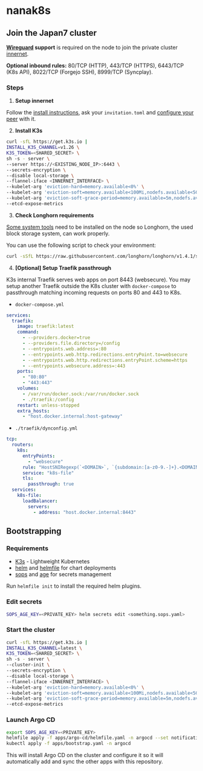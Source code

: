 # nanak8s

## Join the Japan7 cluster

**[Wireguard](https://www.wireguard.com/install/) support** is required on the node to join the private cluster [innernet](https://github.com/tonarino/innernet).

**Optional inbound rules:** 80/TCP (HTTP), 443/TCP (HTTPS), 6443/TCP (K8s API), 8022/TCP (Forgejo SSH), 8999/TCP (Syncplay).

### Steps

1. **Setup innernet**

Follow the [install instructions](https://github.com/tonarino/innernet#installation), ask your `invitation.toml` and [configure your peer](https://github.com/tonarino/innernet#peer-initialization) with it.

2. **Install K3s**

```sh
curl -sfL https://get.k3s.io |
INSTALL_K3S_CHANNEL=v1.26 \
K3S_TOKEN=<SHARED_SECRET> \
sh -s - server \
--server https://<EXISTING_NODE_IP>:6443 \
--secrets-encryption \
--disable local-storage \
--flannel-iface <INNERNET_INTERFACE> \
--kubelet-arg 'eviction-hard=memory.available<0%' \
--kubelet-arg 'eviction-soft=memory.available<100Mi,nodefs.available<5Gi,nodefs.inodesFree<5%,imagefs.available<5Gi' \
--kubelet-arg 'eviction-soft-grace-period=memory.available=5m,nodefs.available=5m,nodefs.inodesFree=5m,imagefs.available=5m' \
--etcd-expose-metrics
```

3. **Check Longhorn requirements**

[Some system tools](https://longhorn.io/docs/1.4.1/deploy/install/#installation-requirements) need to be installed on the node so Longhorn, the used block storage system, can work properly.

You can use the following script to check your environment:

```sh
curl -sSfL https://raw.githubusercontent.com/longhorn/longhorn/v1.4.1/scripts/environment_check.sh | bash
```

4. **[Optional] Setup Traefik passthrough**

K3s internal Traefik serves web apps on port 8443 (websecure). You may setup another Traefik outside the K8s cluster with `docker-compose` to passthrough matching incoming requests on ports 80 and 443 to K8s.

- `docker-compose.yml`

```yaml
services:
  traefik:
    image: traefik:latest
    command:
      - --providers.docker=true
      - --providers.file.directory=/config
      - --entrypoints.web.address=:80
      - --entrypoints.web.http.redirections.entryPoint.to=websecure
      - --entrypoints.web.http.redirections.entryPoint.scheme=https
      - --entrypoints.websecure.address=:443
    ports:
      - "80:80"
      - "443:443"
    volumes:
      - /var/run/docker.sock:/var/run/docker.sock
      - ./traefik:/config
    restart: unless-stopped
    extra_hosts:
      - "host.docker.internal:host-gateway"
```

- `./traefik/dynconfig.yml`

```yaml
tcp:
  routers:
    k8s:
      entryPoints:
        - "websecure"
      rule: "HostSNIRegexp(`<DOMAIN>`, `{subdomain:[a-z0-9.-]+}.<DOMAIN>`)"
      service: "k8s-file"
      tls:
        passthrough: true
  services:
    k8s-file:
      loadBalancer:
        servers:
          - address: "host.docker.internal:8443"
```

## Bootstrapping

### Requirements

- [K3s](https://docs.k3s.io/) - Lightweight Kubernetes
- [helm](https://helm.sh/) and [helmfile](https://helmfile.readthedocs.io/en/latest/) for chart deployments
- [sops](https://github.com/mozilla/sops) and [age](https://github.com/FiloSottile/age) for secrets management

Run `helmfile init` to install the required helm plugins.

### Edit secrets

```sh
SOPS_AGE_KEY=<PRIVATE_KEY> helm secrets edit <something.sops.yaml>
```

### Start the cluster

```sh
curl -sfL https://get.k3s.io |
INSTALL_K3S_CHANNEL=latest \
K3S_TOKEN=<SHARED_SECRET> \
sh -s - server \
--cluster-init \
--secrets-encryption \
--disable local-storage \
--flannel-iface <INNERNET_INTERFACE> \
--kubelet-arg 'eviction-hard=memory.available<0%' \
--kubelet-arg 'eviction-soft=memory.available<100Mi,nodefs.available<5Gi,nodefs.inodesFree<5%,imagefs.available<5Gi' \
--kubelet-arg 'eviction-soft-grace-period=memory.available=5m,nodefs.available=5m,nodefs.inodesFree=5m,imagefs.available=5m' \
--etcd-expose-metrics
```

### Launch Argo CD

```sh
export SOPS_AGE_KEY=<PRIVATE_KEY>
helmfile apply -f apps/argo-cd/helmfile.yaml -n argocd --set notifications.enabled=false
kubectl apply -f apps/bootstrap.yaml -n argocd
```

This will install Argo CD on the cluster and configure it so it will automatically add and sync the other apps with this repository.
